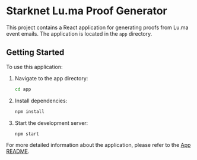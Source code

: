 # Starknet Lu.ma Proof Generator

This project contains a React application for generating proofs from Lu.ma event emails. The application is located in the `app` directory.

## Getting Started

To use this application:

1. Navigate to the app directory:
   ```bash
   cd app
   ```

2. Install dependencies:
   ```bash
   npm install
   ```

3. Start the development server:
   ```bash
   npm start
   ```

For more detailed information about the application, please refer to the [App README](app/README.md).
